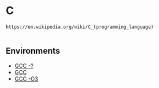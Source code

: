 # C

```
https://en.wikipedia.org/wiki/C_(programming_language)
  
```

## Environments

* [GCC -?]({{site.baseurl}}/langs/c/envs/gcc-any)
* [GCC]({{site.baseurl}}/langs/c/envs/gcc)
* [GCC -O3]({{site.baseurl}}/langs/c/envs/gcc-O3)
